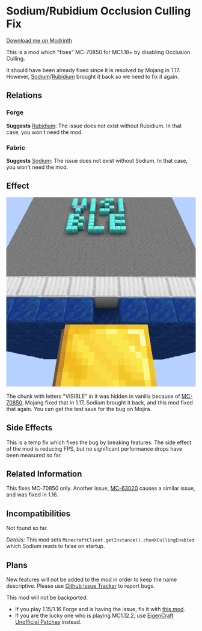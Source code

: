Sodium/Rubidium Occlusion Culling Fix
=====

[Download me on Modrinth](https://modrinth.com/mod/occlusion-culling-fix-sodium)

This is a mod which "fixes" MC-70850 for MC1.18+ by disabling Occlusion Culling.

It should have been already fixed since it is resolved by Mojang in 1.17. However, [Sodium](https://modrinth.com/mod/sodium)/[Rubidium]() brought it back so we need to fix it again.

Relations
-----

### Forge

**Suggests** [Rubidium](https://modrinth.com/mod/rubidium): The issue does not exist without Rubidium. In that case, you won't need the mod.

### Fabric

**Suggests** [Sodium](https://modrinth.com/mod/sodium): The issue does not exist without Sodium. In that case, you won't need the mod.

Effect
-----

![](logo-standard.png)

The chunk with letters "VISIBLE" in it was hidden in vanilla because of [MC-70850](https://bugs.mojang.com/browse/MC-70850). Mojang fixed that in 1.17, Sodium brought it back, and this mod fixed that again. You can get the test save for the bug on Mojira.

Side Effects
-----

This is a temp fix which fixes the bug by breaking features. The side effect of the mod is reducing FPS, but no significant performance drops have been measured so far.

Related Information
-----

This fixes MC-70850 only. Another issue, [MC-63020](https://bugs.mojang.com/browse/MC-63020) causes a similar issue, and was fixed in 1.16.

Incompatibilities
-----

Not found so far.

*Details:* This mod sets `MinecraftClient.getInstance().chunkCullingEnabled` which Sodium reads to false on startup.

Plans
-----

New features will not be added to the mod in order to keep the name descriptive. Please use [Github Issue Tracker](https://github.com/yezhiyi9670/occlusion-culling-fix-sodium/issues) to report bugs.

This mod will not be backported.

- If you play 1.15/1.16 Forge and is having the issue, fix it with [this mod](https://www.curseforge.com/minecraft/mc-mods/occlusion-culling-temp-fix).
- If you are the lucky one who is playing MC1.12.2, use [EigenCraft Unofficial Patches](https://github.com/mrgrim/MUP) instead.
